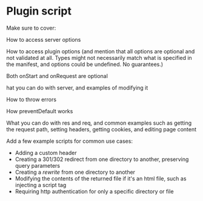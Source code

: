 # Plugin script

Make sure to cover:

How to access server options

How to access plugin options (and mention that all options are optional and not validated at all. Types might not necessarily match what is specified in the manifest, and options could be undefined. No guarantees.)

Both onStart and onRequest are optional

hat you can do with server, and examples of modifying it

How to throw errors

How preventDefault works 

What you can do with res and req, and common examples such as getting the request path, setting headers, getting cookies, and editing page content

Add a few example scripts for common use cases:
- Adding a custom header
- Creating a 301/302 redirect from one directory to another, preserving query parameters
- Creating a _rewrite_ from one directory to another
- Modifying the contents of the returned file if it's an html file, such as injecting a script tag
- Requiring http authentication for only a specific directory or file